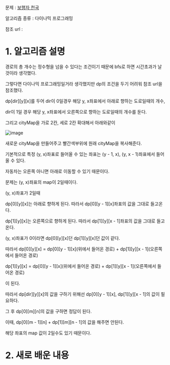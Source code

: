 문제 : [보행자 천국](https://programmers.co.kr/learn/courses/30/lessons/1832)

알고리즘 종류 : 다이나믹 프로그래밍

참조 url : 

# 1. 알고리즘 설명

경로의 총 개수는 정수형을 넘을 수 있다는 조건이기 때문에 bfs로 하면 시간초과가 날것이라 생각했다.

그렇다면 다이나믹 프로그래밍일거라 생각했지만 dp의 조건을 두기 어려워 참조 url을 참조했다.

dp[dir][y][x]를 두어 dir이 0일경우 해당 y, x좌표에서 아래로 향하는 도로일때의 개수,

dir이 1일 경우 해당 y, x좌표에서 오른쪽으로 향하는 도로일때의 개수를 둔다.

그리고 cityMap을 가로 2칸, 세로 2칸 확대해서 아래와같이 

![image](https://user-images.githubusercontent.com/24482602/173560020-78a4c7b9-1e08-4c7e-8af8-3e81994ad7fe.png)

새로운 cityMap을 만들어주고 빨간색부위에 원래 cityMap을 복사해준다.

기본적으로 특정 (y, x)좌표로 들어올 수 있는 좌표는 (y - 1, x), (y, x - 1)좌표에서 들어올 수 있다.

자동차는 오른쪽 아니면 아래로 이동할 수 있기 때문이다.

문제는 (y, x)좌표의 map이 2일때이다. 

(y, x)좌표가 2일때

dp[0][y][x]는 아래로 향하게 된다. 따라서 dp[0][y - 1][x]좌표의 값을 그대로 들고온다.

dp[1][y][x]는 오른쪽으로 향하게 된다. 따라서 dp[1][y][x - 1]좌표의 값을 그대로 들고온다.

(y, x)좌표가 0이라면 dp[0][y][x]던 dp[1][y][x]던 값이 같다.

따라서 dp[0][y][x] = dp[0][y - 1][x](위에서 들어온 경로) + dp[1][y][x - 1](오른쪽에서 들어온 경로)

dp[1][y][x] = dp[0][y - 1][x](위에서 들어온 경로) + dp[1][y][x - 1](오른쪽에서 들어온 경로)

이 된다.

따라서 dp[dir][y][x]의 값을 구하기 위해선 dp[0][y - 1][x], dp[1][y][x - 1]의 값이 필요하다.

그 후 dp[0][m][n]의 값을 구하면 정답이 된다.

이때, dp[0][m - 1][n] + dp[1][m][n - 1]의 값을 해주면 안된다.

해당 좌표의 map 값이 2일수도 있기 때문이다.

# 2. 새로 배운 내용

